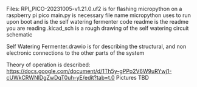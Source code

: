 Files:
RPI_PICO-20231005-v1.21.0.uf2 is for flashing micropython on a raspberry pi pico
main.py is necessary file name micropython uses to run upon boot and is the self watering fermenter code
readme is the readme you are reading
.kicad_sch is a rough drawing of the self watering circuit schematic

Self Watering Fermenter.drawio is for describing the structural, and non electronic connections to the other parts of the system

Theory of operation is described:  https://docs.google.com/document/d/1Th5y-gPPo2V6W9uRYwj1-cUWkCRWNlDgZwDqT0uh-yE/edit?tab=t.0
Pictures TBD
